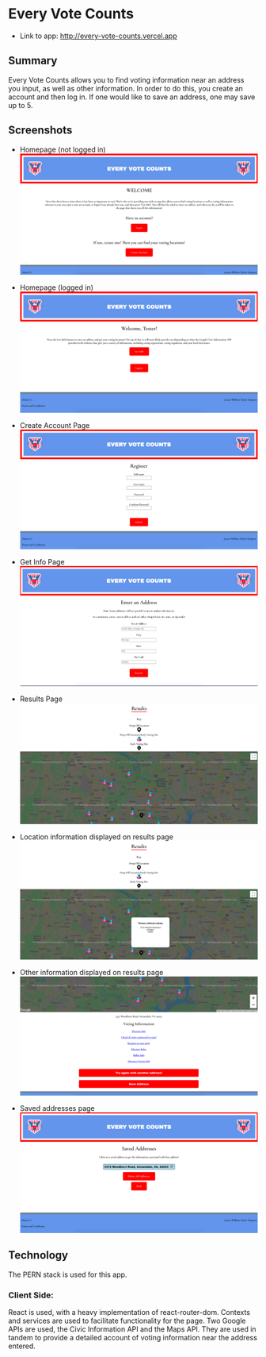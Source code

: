 # Every Vote Counts

- Link to app: http://every-vote-counts.vercel.app

## Summary

Every Vote Counts allows you to find voting information near an address you input, as well as other information. In order to do this, you create an account and then log in. If one would like to save an address, one may save up to 5.

## Screenshots

- Homepage (not logged in)
  ![Image of Homepage](./screenshots/homepagenot.png)

- Homepage (logged in)
  ![Image of Homepage](./screenshots/homepageyes.png)

- Create Account Page
  ![Image of Homepage](./screenshots/register.png)

- Get Info Page
  ![Image of Homepage](./screenshots/getinfopage.png)

- Results Page
  ![Image of Homepage](./screenshots/resultspage.png)

- Location information displayed on results page
  ![Image of Homepage](./screenshots/resultspagemarker.png)

- Other information displayed on results page
  ![Image of Homepage](./screenshots/resultspagebot.png)

- Saved addresses page
  ![Image of Homepage](./screenshots/savedaddresses.png)

## Technology

The PERN stack is used for this app.

### Client Side:

React is used, with a heavy implementation of react-router-dom. Contexts and services are used to facilitate functionality for the page. Two Google APIs are used, the Civic Information API and the Maps API. They are used in tandem to provide a detailed account of voting information near the address entered.
